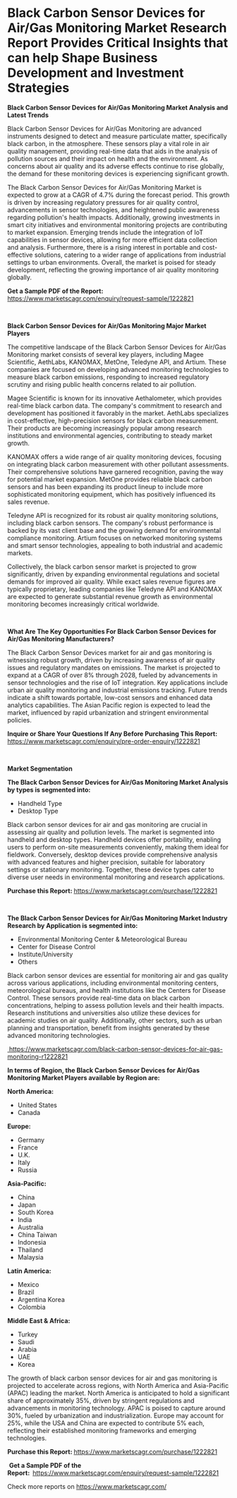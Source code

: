 <p><h1>Black Carbon Sensor Devices for Air/Gas Monitoring Market Research Report Provides Critical Insights that can help Shape Business Development and Investment Strategies</h1></p><p><strong>Black Carbon Sensor Devices for Air/Gas Monitoring Market Analysis and Latest Trends</strong></p>
<p><p>Black Carbon Sensor Devices for Air/Gas Monitoring are advanced instruments designed to detect and measure particulate matter, specifically black carbon, in the atmosphere. These sensors play a vital role in air quality management, providing real-time data that aids in the analysis of pollution sources and their impact on health and the environment. As concerns about air quality and its adverse effects continue to rise globally, the demand for these monitoring devices is experiencing significant growth.</p><p>The Black Carbon Sensor Devices for Air/Gas Monitoring Market is expected to grow at a CAGR of 4.7% during the forecast period. This growth is driven by increasing regulatory pressures for air quality control, advancements in sensor technologies, and heightened public awareness regarding pollution's health impacts. Additionally, growing investments in smart city initiatives and environmental monitoring projects are contributing to market expansion. Emerging trends include the integration of IoT capabilities in sensor devices, allowing for more efficient data collection and analysis. Furthermore, there is a rising interest in portable and cost-effective solutions, catering to a wider range of applications from industrial settings to urban environments. Overall, the market is poised for steady development, reflecting the growing importance of air quality monitoring globally.</p></p>
<p><strong>Get a Sample PDF of the Report:&nbsp;</strong> <a href="https://www.marketscagr.com/enquiry/request-sample/1222821?utm_campaign=2481&utm_medium=2&utm_source=Github&utm_content=ia&utm_term=27022025&utm_id=black-carbon-sensor-devices-for-airgas-monitoring">https://www.marketscagr.com/enquiry/request-sample/1222821</a></p>
<p>&nbsp;</p>
<p><strong>Black Carbon Sensor Devices for Air/Gas Monitoring Major Market Players</strong></p>
<p><p>The competitive landscape of the Black Carbon Sensor Devices for Air/Gas Monitoring market consists of several key players, including Magee Scientific, AethLabs, KANOMAX, MetOne, Teledyne API, and Artium. These companies are focused on developing advanced monitoring technologies to measure black carbon emissions, responding to increased regulatory scrutiny and rising public health concerns related to air pollution.</p><p>Magee Scientific is known for its innovative Aethalometer, which provides real-time black carbon data. The company's commitment to research and development has positioned it favorably in the market. AethLabs specializes in cost-effective, high-precision sensors for black carbon measurement. Their products are becoming increasingly popular among research institutions and environmental agencies, contributing to steady market growth.</p><p>KANOMAX offers a wide range of air quality monitoring devices, focusing on integrating black carbon measurement with other pollutant assessments. Their comprehensive solutions have garnered recognition, paving the way for potential market expansion. MetOne provides reliable black carbon sensors and has been expanding its product lineup to include more sophisticated monitoring equipment, which has positively influenced its sales revenue.</p><p>Teledyne API is recognized for its robust air quality monitoring solutions, including black carbon sensors. The company's robust performance is backed by its vast client base and the growing demand for environmental compliance monitoring. Artium focuses on networked monitoring systems and smart sensor technologies, appealing to both industrial and academic markets.</p><p>Collectively, the black carbon sensor market is projected to grow significantly, driven by expanding environmental regulations and societal demands for improved air quality. While exact sales revenue figures are typically proprietary, leading companies like Teledyne API and KANOMAX are expected to generate substantial revenue growth as environmental monitoring becomes increasingly critical worldwide.</p></p>
<p>&nbsp;</p>
<p><strong>What Are The Key Opportunities For Black Carbon Sensor Devices for Air/Gas Monitoring Manufacturers?</strong></p>
<p><p>The Black Carbon Sensor Devices market for air and gas monitoring is witnessing robust growth, driven by increasing awareness of air quality issues and regulatory mandates on emissions. The market is projected to expand at a CAGR of over 8% through 2028, fueled by advancements in sensor technologies and the rise of IoT integration. Key applications include urban air quality monitoring and industrial emissions tracking. Future trends indicate a shift towards portable, low-cost sensors and enhanced data analytics capabilities. The Asian Pacific region is expected to lead the market, influenced by rapid urbanization and stringent environmental policies.</p></p>
<p><strong>Inquire or Share Your Questions If Any Before Purchasing This Report:</strong> <a href="https://www.marketscagr.com/enquiry/pre-order-enquiry/1222821?utm_campaign=2481&utm_medium=2&utm_source=Github&utm_content=ia&utm_term=27022025&utm_id=black-carbon-sensor-devices-for-airgas-monitoring">https://www.marketscagr.com/enquiry/pre-order-enquiry/1222821</a></p>
<p>&nbsp;</p>
<p><strong>Market Segmentation</strong></p>
<p><strong>The Black Carbon Sensor Devices for Air/Gas Monitoring Market Analysis by types is segmented into:</strong></p>
<p><ul><li>Handheld Type</li><li>Desktop Type</li></ul></p>
<p><p>Black carbon sensor devices for air and gas monitoring are crucial in assessing air quality and pollution levels. The market is segmented into handheld and desktop types. Handheld devices offer portability, enabling users to perform on-site measurements conveniently, making them ideal for fieldwork. Conversely, desktop devices provide comprehensive analysis with advanced features and higher precision, suitable for laboratory settings or stationary monitoring. Together, these device types cater to diverse user needs in environmental monitoring and research applications.</p></p>
<p><strong>Purchase this Report:&nbsp;</strong><a href="https://www.marketscagr.com/purchase/1222821?utm_campaign=2481&utm_medium=2&utm_source=Github&utm_content=ia&utm_term=27022025&utm_id=black-carbon-sensor-devices-for-airgas-monitoring">https://www.marketscagr.com/purchase/1222821</a></p>
<p>&nbsp;</p>
<p><strong>The Black Carbon Sensor Devices for Air/Gas Monitoring Market Industry Research by Application is segmented into:</strong></p>
<p><ul><li>Environmental Monitoring Center & Meteorological Bureau</li><li>Center for Disease Control</li><li>Institute/University</li><li>Others</li></ul></p>
<p><p>Black carbon sensor devices are essential for monitoring air and gas quality across various applications, including environmental monitoring centers, meteorological bureaus, and health institutions like the Centers for Disease Control. These sensors provide real-time data on black carbon concentrations, helping to assess pollution levels and their health impacts. Research institutions and universities also utilize these devices for academic studies on air quality. Additionally, other sectors, such as urban planning and transportation, benefit from insights generated by these advanced monitoring technologies.</p></p>
<p><a href="https://www.marketscagr.com/black-carbon-sensor-devices-for-air-gas-monitoring-r1222821?utm_campaign=2481&utm_medium=2&utm_source=Github&utm_content=ia&utm_term=27022025&utm_id=black-carbon-sensor-devices-for-airgas-monitoring">&nbsp;https://www.marketscagr.com/black-carbon-sensor-devices-for-air-gas-monitoring-r1222821</a></p>
<p><strong>In terms of Region, the Black Carbon Sensor Devices for Air/Gas Monitoring Market Players available by Region are:</strong></p>
<p>
    <p> <strong> North America: </strong>
        <ul>
            <li>United States</li>
            <li>Canada</li>
        </ul>
        </p> 
    <p> <strong> Europe: </strong>
        <ul>
            <li>Germany</li>
            <li>France</li>
            <li>U.K.</li>
            <li>Italy</li>
            <li>Russia</li>
        </ul>
        </p> 
    <p> <strong> Asia-Pacific: </strong>
        <ul>
            <li>China</li>
            <li>Japan</li>
            <li>South Korea</li>
            <li>India</li>
            <li>Australia</li>
            <li>China Taiwan</li>
            <li>Indonesia</li>
            <li>Thailand</li>
            <li>Malaysia</li>
        </ul>
        </p> 
    <p> <strong> Latin America: </strong>
        <ul>
            <li>Mexico</li>
            <li>Brazil</li>
            <li>Argentina Korea</li>
            <li>Colombia</li>
        </ul>
        </p> 
    <p> <strong> Middle East & Africa: </strong>
        <ul>
            <li>Turkey</li>
            <li>Saudi</li>
            <li>Arabia</li>
            <li>UAE</li>
            <li>Korea</li>
        </ul>
    </p>
    </p>
<p><p>The growth of black carbon sensor devices for air and gas monitoring is projected to accelerate across regions, with North America and Asia-Pacific (APAC) leading the market. North America is anticipated to hold a significant share of approximately 35%, driven by stringent regulations and advancements in monitoring technology. APAC is poised to capture around 30%, fueled by urbanization and industrialization. Europe may account for 25%, while the USA and China are expected to contribute 5% each, reflecting their established monitoring frameworks and emerging technologies.</p></p>
<p><strong>Purchase this Report: </strong><a href="https://www.marketscagr.com/purchase/1222821?utm_campaign=2481&utm_medium=2&utm_source=Github&utm_content=ia&utm_term=27022025&utm_id=black-carbon-sensor-devices-for-airgas-monitoring">https://www.marketscagr.com/purchase/1222821</a></p>
<p>&nbsp;<strong>Get a Sample PDF of the Report:&nbsp;&nbsp;</strong><a href="https://www.marketscagr.com/enquiry/request-sample/1222821?utm_campaign=2481&utm_medium=2&utm_source=Github&utm_content=ia&utm_term=27022025&utm_id=black-carbon-sensor-devices-for-airgas-monitoring">https://www.marketscagr.com/enquiry/request-sample/1222821</a></p>
<p><strong></strong></p>
<p>Check more reports on <a href="https://www.marketscagr.com/?utm_campaign=2481&utm_medium=2&utm_source=Github&utm_content=ia&utm_term=27022025&utm_id=black-carbon-sensor-devices-for-airgas-monitoring">https://www.marketscagr.com/</a></p>